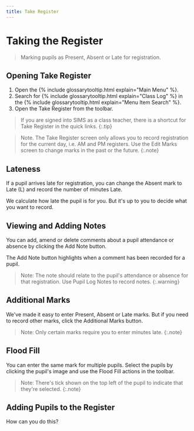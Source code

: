 ```yaml
---
title: Take Register
---
```


# Taking the Register

> Marking pupils as Present, Absent or Late for registration.

## Opening Take Register


1. Open the {% include glossarytooltip.html explain="Main Menu" %}.
1. Search for {% include glossarytooltip.html explain="Class Log" %} in the {% include glossarytooltip.html explain="Menu Item Search" %}.
1. Open the Take Register from the toolbar.

> If you are signed into SIMS as a class teacher, there is a shortcut for Take Register in the quick links. 
{:.tip}

> Note. The Take Register screen only allows you to record registration for the current day, i.e. AM and PM registers.  Use the Edit Marks screen to change marks in the past or the future.
{:.note}

## Lateness

If a pupil arrives late for registration, you can change the Absent mark to Late (L) and record the number of minutes Late.

We calculate how late the pupil is for you.  But it's up to you to decide what you want to record.

## Viewing and Adding Notes

You can add, amend or delete comments about a pupil attendance or absence by clicking the Add Note button.

The Add Note button highlights when a comment has been recorded for a pupil.

> Note: The note should relate to the pupil's attendance or absence for that registration. Use Pupil Log Notes to record notes.
{:.warning}

## Additional Marks

We've made it easy to enter Present, Absent or Late marks. But if you need to record other marks, click the Additional Marks button.

> Note: Only certain marks require you to enter minutes late.
{:.note}

## Flood Fill

You can enter the same mark for multiple pupils.  Select the pupils by clicking the pupil's image and use the Flood Fill actions in the toolbar.

> Note: There's tick shown on the top left of the pupil to indicate that they're selected.
{:.note}

## Adding Pupils to the Register

How can you do this?



